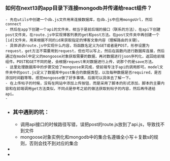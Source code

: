 ### 如何在next13的app目录下连接mongodb并传递给react组件？
	- 先在utils中创建一个db.js文件用来连接数据库，在db.js中应用mongoUrl，然后connect
	- 然后在app下创建一个api的文件夹，相当于是前后端的接口（联系的方法），在api下创建post文件夹，在route.js中实现博客列表的get和post方法。在post文件夹中再创建一个[id]文件夹，用来根据不同的id来获取指定的博客文章内容（理解路由的关键）。
	- 具体讲讲route.js中实现什么内容，将函数名定义为GET或者是POST，形参设置为request，get方法不需要用到request，但也可以写上，然后在函数内进行数据库连接，然后通过在model中定义的mongoose对象获取需要的数据，再对数据进行json序列化，返回给前端组件。POST和GET不同的是，会根据request来对数据进行上传，说那个的是save方法。
	- 这里处理数据库中的步骤交给了mongoose来完成，使前端专注于api的调用即可。model文件夹中的post.js定义了数据库中post集合的数据类型，以及每种数据是否required，是否添加时间戳等等。感觉mongoose做了好多事情，后面可以具体去了解一下。
	- 在上传帖子的时候，没有在网站中添加上传按钮，而是采用了脚本的形式添加，脚本的主要内容和在前端调用get方法类似，不同点是参考之前的做法获取到帖子的内容，然后再传递给api。
	-
- ### 其中遇到的坑：
	- 调用api接口的时候路径写错，误把post的route.js放到了api.js，导致找不到文件
	- mongoose对象实例化和mongodb中的集合名遵循全小写＋复数s的规则，否则会找不到对应的集合
-
-